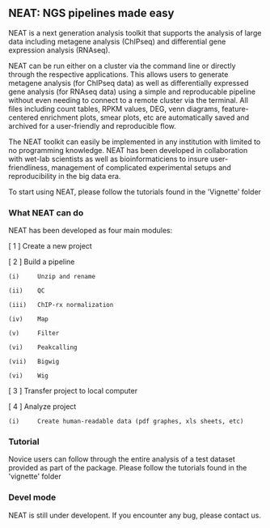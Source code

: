 ## NEAT: NGS pipelines made easy

NEAT is a next generation analysis toolkit that supports the analysis of large data including metagene analysis (ChIPseq) and differential gene expression analysis (RNAseq). 

NEAT can be run either on a cluster via the command line or directly through the respective applications. This allows users to generate metagene analysis (for ChIPseq data) as well as differentially expressed gene analysis (for RNAseq data) using a simple and reproducable pipeline without even needing to connect to a remote cluster via the terminal. All files including count tables, RPKM values, DEG, venn diagrams, feature-centered enrichment plots, smear plots, etc are automatically saved and archived for a user-friendly and reproducible flow. 

The NEAT toolkit can easily be implemented in any institution with limited to no programming knowledge.
NEAT has been developed in collaboration with wet-lab scientists as well as bioinformaticiens to insure user-friendliness, management of complicated experimental setups and reproducibility in the big data era.

To start using NEAT, please follow the tutorials found in the 'Vignette' folder


### What NEAT can do
NEAT has been developed as four main modules:

[ 1 ]       Create a new project

[ 2 ]       Build a pipeline

    (i)     Unzip and rename

    (ii)    QC
    
    (iii)	ChIP-rx normalization

    (iv)	Map

    (v)		Filter

    (vi)	Peakcalling

    (vii)	Bigwig
    
    (vi)    Wig

[ 3 ]       Transfer project to local computer

[ 4 ]       Analyze project

    (i)     Create human-readable data (pdf graphes, xls sheets, etc)


### Tutorial
Novice users can follow through the entire analysis of a test dataset provided as part of the package. Please follow the tutorials found in the 'vignette' folder



### Devel mode
NEAT is still under developent. If you encounter any bug, please contact us.

